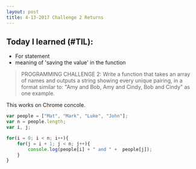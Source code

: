 ```yaml
---
layout: post
title: 4-13-2017 Challenge 2 Returns
---
```


## Today I learned (#TIL):

- For statement
- meaning of 'saving the value' in the function

>PROGRAMMING CHALLENGE 2:
Write a function that takes an array of names and outputs a
string showing every unique pairing, in a format similar to:
"Amy and Bob, Amy and Cindy, Bob and Cindy" as one example.

This works on Chrome concole.

```javascript
var people = ["Mat", "Mark", "Luke", "John"];
var n = people.length;
var i, j;

for(i = 0; i < n; i++){
    for(j = i + 1; j < n; j++){
        console.log(people[i] + " and " +  people[j]);
    }
}
```



